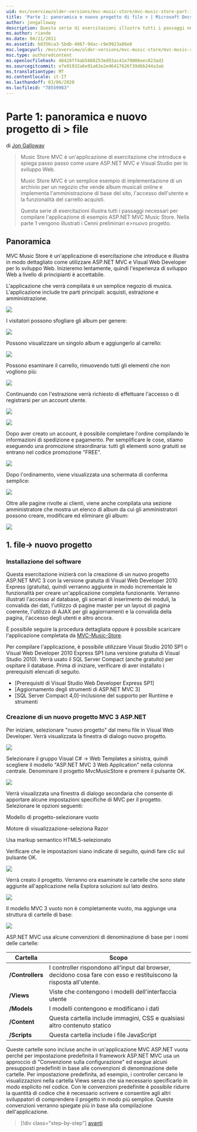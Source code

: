 ```yaml
---
uid: mvc/overview/older-versions/mvc-music-store/mvc-music-store-part-1
title: 'Parte 1: panoramica e nuovo progetto di file > | Microsoft Docs'
author: jongalloway
description: Questa serie di esercitazioni illustra tutti i passaggi necessari per compilare l'applicazione di esempio ASP.NET MVC Music Store. Nella parte 1 vengono illustrati i Cenni preliminari e > nuovo progetto.
ms.author: riande
ms.date: 04/21/2011
ms.assetid: bd356ca3-5bdb-4067-9dac-c9e9923a86e8
msc.legacyurl: /mvc/overview/older-versions/mvc-music-store/mvc-music-store-part-1
msc.type: authoredcontent
ms.openlocfilehash: 48428ff4ab5888253ed93ac41e79006eec823ad2
ms.sourcegitcommit: e7e91932a6e91a63e2e46417626f39d6b244a3ab
ms.translationtype: MT
ms.contentlocale: it-IT
ms.lasthandoff: 03/06/2020
ms.locfileid: "78559983"
---
```

# <a name="part-1-overview-and-file-new-project"></a>Parte 1: panoramica e nuovo progetto di > file

di [Jon Galloway](https://github.com/jongalloway)

> Music Store MVC è un'applicazione di esercitazione che introduce e spiega passo passo come usare ASP.NET MVC e Visual Studio per lo sviluppo Web.  
>   
> Music Store MVC è un semplice esempio di implementazione di un archivio per un negozio che vende album musicali online e implementa l'amministrazione di base del sito, l'accesso dell'utente e la funzionalità del carrello acquisti.  
>   
> Questa serie di esercitazioni illustra tutti i passaggi necessari per compilare l'applicazione di esempio ASP.NET MVC Music Store. Nella parte 1 vengono illustrati i Cenni preliminari e&gt;nuovo progetto.

## <a name="overview"></a>Panoramica

MVC Music Store è un'applicazione di esercitazione che introduce e illustra in modo dettagliato come utilizzare ASP.NET MVC e Visual Web Developer per lo sviluppo Web. Inizieremo lentamente, quindi l'esperienza di sviluppo Web a livello di principianti è accettabile.

L'applicazione che verrà compilata è un semplice negozio di musica. L'applicazione include tre parti principali: acquisti, estrazione e amministrazione.

![](mvc-music-store-part-1/_static/image1.jpg)

I visitatori possono sfogliare gli album per genere:

![](mvc-music-store-part-1/_static/image2.jpg)

Possono visualizzare un singolo album e aggiungerlo al carrello:

![](mvc-music-store-part-1/_static/image3.jpg)

Possono esaminare il carrello, rimuovendo tutti gli elementi che non vogliono più:

![](mvc-music-store-part-1/_static/image4.jpg)

Continuando con l'estrazione verrà richiesto di effettuare l'accesso o di registrarsi per un account utente.

![](mvc-music-store-part-1/_static/image1.png)

![](mvc-music-store-part-1/_static/image2.png)

Dopo aver creato un account, è possibile completare l'ordine compilando le informazioni di spedizione e pagamento. Per semplificare le cose, stiamo eseguendo una promozione straordinaria: tutti gli elementi sono gratuiti se entrano nel codice promozione "FREE".

![](mvc-music-store-part-1/_static/image5.jpg)

Dopo l'ordinamento, viene visualizzata una schermata di conferma semplice:

![](mvc-music-store-part-1/_static/image6.jpg)

Oltre alle pagine rivolte ai clienti, viene anche compilata una sezione amministratore che mostra un elenco di album da cui gli amministratori possono creare, modificare ed eliminare gli album:

![](mvc-music-store-part-1/_static/image7.jpg)

## <a name="1-file--gt-new-project"></a>1. file-&gt; nuovo progetto

### <a name="installing-the-software"></a>Installazione del software

Questa esercitazione inizierà con la creazione di un nuovo progetto ASP.NET MVC 3 con la versione gratuita di Visual Web Developer 2010 Express (gratuita), quindi verranno aggiunte in modo incrementale le funzionalità per creare un'applicazione completa funzionante. Verranno illustrati l'accesso al database, gli scenari di inserimento dei moduli, la convalida dei dati, l'utilizzo di pagine master per un layout di pagina coerente, l'utilizzo di AJAX per gli aggiornamenti e la convalida della pagina, l'accesso degli utenti e altro ancora.

È possibile seguire la procedura dettagliata oppure è possibile scaricare l'applicazione completata da [MVC-Music-Store](https://github.com/evilDave/MVC-Music-Store).

Per compilare l'applicazione, è possibile utilizzare Visual Studio 2010 SP1 o Visual Web Developer 2010 Express SP1 (una versione gratuita di Visual Studio 2010). Verrà usato il SQL Server Compact (anche gratuito) per ospitare il database. Prima di iniziare, verificare di aver installato i prerequisiti elencati di seguito.

- [Prerequisiti di Visual Studio Web Developer Express SP1]
- [Aggiornamento degli strumenti di ASP.NET MVC 3]
- [SQL Server Compact 4,0]-inclusione del supporto per Runtime e strumenti

### <a name="creating-a-new-aspnet-mvc-3-project"></a>Creazione di un nuovo progetto MVC 3 ASP.NET

Per iniziare, selezionare "nuovo progetto" dal menu file in Visual Web Developer. Verrà visualizzata la finestra di dialogo nuovo progetto.

![](mvc-music-store-part-1/_static/image5.png)

Selezionare il gruppo Visual C# -&gt; Web Templates a sinistra, quindi scegliere il modello "ASP.NET MVC 3 Web Application" nella colonna centrale. Denominare il progetto MvcMusicStore e premere il pulsante OK.

![](mvc-music-store-part-1/_static/image8.jpg)

Verrà visualizzata una finestra di dialogo secondaria che consente di apportare alcune impostazioni specifiche di MVC per il progetto. Selezionare le opzioni seguenti:

Modello di progetto-selezionare vuoto

Motore di visualizzazione-seleziona Razor

Usa markup semantico HTML5-selezionato

Verificare che le impostazioni siano indicate di seguito, quindi fare clic sul pulsante OK.

![](mvc-music-store-part-1/_static/image9.jpg)

Verrà creato il progetto. Verranno ora esaminate le cartelle che sono state aggiunte all'applicazione nella Esplora soluzioni sul lato destro.

![](mvc-music-store-part-1/_static/image10.jpg)

Il modello MVC 3 vuoto non è completamente vuoto, ma aggiunge una struttura di cartelle di base:

![](mvc-music-store-part-1/_static/image6.png)

ASP.NET MVC usa alcune convenzioni di denominazione di base per i nomi delle cartelle:

| **Cartella** | **Scopo** |
| --- | --- |
| **/Controllers** | I controller rispondono all'input dal browser, decidono cosa fare con esso e restituiscono la risposta all'utente. |
| **/Views** | Viste che contengono i modelli dell'interfaccia utente |
| **/Models** | I modelli contengono e modificano i dati |
| **/Content** | Questa cartella include immagini, CSS e qualsiasi altro contenuto statico |
| **/Scripts** | Questa cartella include i file JavaScript |

Queste cartelle sono incluse anche in un'applicazione MVC ASP.NET vuota perché per impostazione predefinita il framework ASP.NET MVC usa un approccio di "Convenzione sulla configurazione" ed esegue alcuni presupposti predefiniti in base alle convenzioni di denominazione delle cartelle. Per impostazione predefinita, ad esempio, i controller cercano le visualizzazioni nella cartella Views senza che sia necessario specificarlo in modo esplicito nel codice. Con le convenzioni predefinite è possibile ridurre la quantità di codice che è necessario scrivere e consentire agli altri sviluppatori di comprendere il progetto in modo più semplice. Queste convenzioni verranno spiegate più in base alla compilazione dell'applicazione.

> [!div class="step-by-step"]
> [avanti](mvc-music-store-part-2.md)
